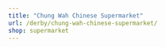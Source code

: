 ```yaml
---
title: "Chung Wah Chinese Supermarket"
url: /derby/chung-wah-chinese-supermarket/
shop: supermarket
---
```

